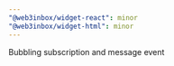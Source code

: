 ```yaml
---
"@web3inbox/widget-react": minor
"@web3inbox/widget-html": minor
---
```


Bubbling subscription and message event
